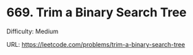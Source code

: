 # 669. Trim a Binary Search Tree

Difficulty: Medium

URL: https://leetcode.com/problems/trim-a-binary-search-tree

